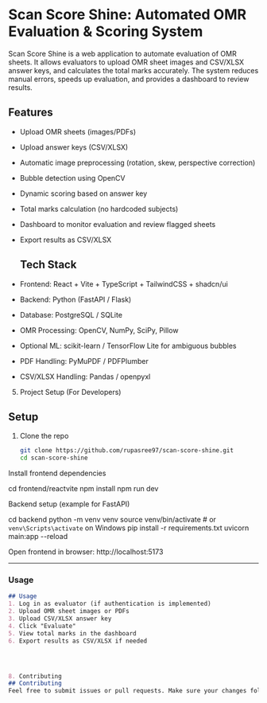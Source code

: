 

# Scan Score Shine: Automated OMR Evaluation & Scoring System
Scan Score Shine is a web application to automate evaluation of OMR sheets.
It allows evaluators to upload OMR sheet images and CSV/XLSX answer keys,
and calculates the total marks accurately. The system reduces manual errors,
speeds up evaluation, and provides a dashboard to review results.

## Features
- Upload OMR sheets (images/PDFs)
- Upload answer keys (CSV/XLSX)
- Automatic image preprocessing (rotation, skew, perspective correction)
- Bubble detection using OpenCV
- Dynamic scoring based on answer key
- Total marks calculation (no hardcoded subjects)
- Dashboard to monitor evaluation and review flagged sheets
- Export results as CSV/XLSX
  
  ## Tech Stack
- Frontend: React + Vite + TypeScript + TailwindCSS + shadcn/ui
- Backend: Python (FastAPI / Flask)
- Database: PostgreSQL / SQLite
- OMR Processing: OpenCV, NumPy, SciPy, Pillow
- Optional ML: scikit-learn / TensorFlow Lite for ambiguous bubbles
- PDF Handling: PyMuPDF / PDFPlumber
- CSV/XLSX Handling: Pandas / openpyxl
5. Project Setup (For Developers)
## Setup

1. Clone the repo
   ```bash
   git clone https://github.com/rupasree97/scan-score-shine.git
   cd scan-score-shine


Install frontend dependencies

cd frontend/reactvite
npm install
npm run dev


Backend setup (example for FastAPI)

cd backend
python -m venv venv
source venv/bin/activate   # or `venv\Scripts\activate` on Windows
pip install -r requirements.txt
uvicorn main:app --reload


Open frontend in browser: http://localhost:5173


---

### **Usage**
```markdown
## Usage
1. Log in as evaluator (if authentication is implemented)
2. Upload OMR sheet images or PDFs
3. Upload CSV/XLSX answer key
4. Click "Evaluate"
5. View total marks in the dashboard
6. Export results as CSV/XLSX if needed




8. Contributing
## Contributing
Feel free to submit issues or pull requests. Make sure your changes follow the project’s coding conventions.

